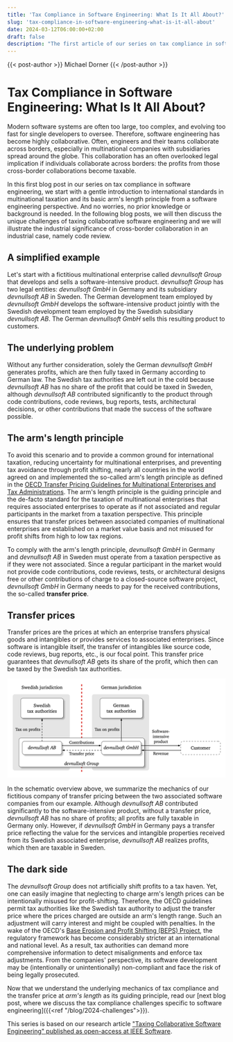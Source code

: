 ```yaml
---
title: 'Tax Compliance in Software Engineering: What Is It All About?'
slug: 'tax-compliance-in-software-engineering-what-is-it-all-about'
date: 2024-03-12T06:00:00+02:00
draft: false
description: "The first article of our series on tax compliance in software engineering introduces you to the foundations of international taxation."
---
```

{{< post-author >}}
Michael Dorner
{{< /post-author >}}

# Tax Compliance in Software Engineering: What Is It All About?

Modern software systems are often too large, too complex, and evolving too fast for single developers to oversee. Therefore, software engineering has become highly collaborative. Often, engineers and their teams collaborate across borders, especially in multinational companies with subsidiaries spread around the globe. This collaboration has an often overlooked legal implication if individuals collaborate across borders: the profits from those cross-border collaborations become taxable.

In this first blog post in our series on tax compliance in software engineering, we start with a gentle introduction to international standards in multinational taxation and its basic arm's length principle from a software engineering perspective. And no worries, no prior knowledge or background is needed. In the following blog posts, we will then discuss the unique challenges of taxing collaborative software engineering and we will illustrate the industrial significance of cross-border collaboration in an industrial case, namely code review.

## A simplified example

Let's start with a fictitious multinational enterprise called *devnullsoft Group* that develops and sells a software-intensive product. *devnullsoft Group* has two legal entities: *devnullsoft GmbH* in Germany and its subsidiary *devnullsoft AB* in Sweden. The German development team employed by *devnullsoft GmbH* develops the software-intensive product jointly with the Swedish development team employed by the Swedish subsidiary *devnullsoft AB*. The German *devnullsoft GmbH* sells this resulting product to customers.

## The underlying problem

Without any further consideration, solely the German *devnullsoft GmbH* generates profits, which are then fully taxed in Germany according to German law. The Swedish tax authorities are left out in the cold because *devnullsoft AB* has no share of the profit that could be taxed in Sweden, although *devnullsoft AB* contributed significantly to the product through code contributions, code reviews, bug reports, tests, architectural decisions, or other contributions that made the success of the software possible.

## The arm's length principle

To avoid this scenario and to provide a common ground for international taxation, reducing uncertainty for multinational enterprises, and preventing tax avoidance through profit shifting, nearly all countries in the world agreed on and implemented the so-called arm's length principle as defined in the [OECD Transfer Pricing Guidelines for Multinational Enterprises and Tax Administrations](https://www.oecd.org/tax/transfer-pricing/oecd-transfer-pricing-guidelines-for-multinational-enterprises-and-tax-administrations-20769717.htm). The arm's length principle is the guiding principle and the de-facto standard for the taxation of multinational enterprises that requires associated enterprises to operate as if not associated and regular participants in the market from a taxation perspective. This principle ensures that transfer prices between associated companies of multinational enterprises are established on a market value basis and not misused for profit shifts from high to low tax regions.

To comply with the arm's length principle, *devnullsoft GmbH* in Germany and *devnullsoft AB* in Sweden must operate from a taxation perspective as if they were not associated. Since a regular participant in the market would not provide code contributions, code reviews, tests, or architectural designs free or other contributions of charge to a closed-source software project, *devnullsoft GmbH* in Germany needs to pay for the received contributions, the so-called **transfer price**.

## Transfer prices

Transfer prices are the prices at which an enterprise transfers physical goods and intangibles or provides services to associated enterprises. Since software is intangible itself, the transfer of intangibles like source code, code reviews, bug reports, etc., is our focal point. This transfer price guarantees that *devnullsoft AB* gets its share of the profit, which then can be taxed by the Swedish tax authorities.

![mechanics of transfer prices for multinational enterprises](example.png)

In the schematic overview above, we summarize the mechanics of our fictitious company of transfer pricing between the two associated software companies from our example. Although *devnullsoft AB* contributed significantly to the software-intensive product, without a transfer price, *devnullsoft AB* has no share of profits; all profits are fully taxable in Germany only. However, if *devnullsoft GmbH* in Germany pays a transfer price reflecting the value for the services and intangible properties received from its Swedish associated enterprise, *devnullsoft AB* realizes profits, which then are taxable in Sweden.

## The dark side

The *devnullsoft Group* does not artificially shift profits to a tax haven. Yet, one can easily imagine that neglecting to charge arm's length prices can be intentionally misused for profit-shifting. Therefore, the OECD guidelines permit tax authorities like the Swedish tax authority to adjust the transfer price where the prices charged are outside an arm's length range. Such an adjustment will carry interest and might be coupled with penalties. In the wake of the OECD's [Base Erosion and Profit Shifting (BEPS) Project](https://www.oecd.org/tax/beps/), the regulatory framework has become considerably stricter at an international and national level. As a result, tax authorities can demand more comprehensive information to detect misalignments and enforce tax adjustments. From the companies' perspective, its software development may be (intentionally or unintentionally) non-compliant and face the risk of being legally prosecuted.

Now that we understand the underlying mechanics of tax compliance and the transfer price at *arm's length* as its guiding principle, read our [next blog post, where we discuss the tax compliance challenges specific to software engineering]({{<ref "/blog/2024-challenges">}}).

This series is based on our research article ["Taxing Collaborative Software Engineering" published as open-access at IEEE Software](https://doi.ieeecomputersociety.org/10.1109/MS.2023.3346646).
